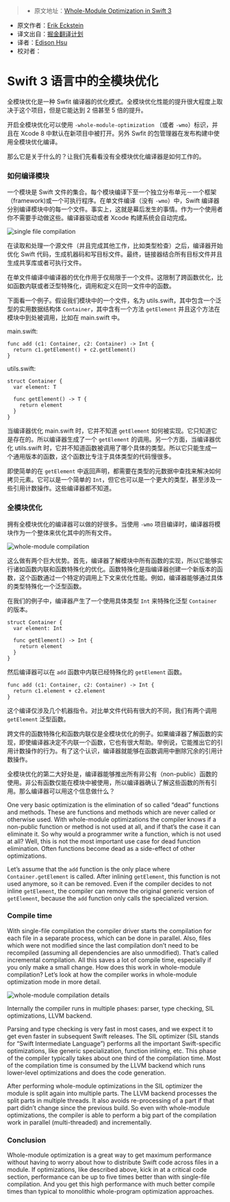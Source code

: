 > * 原文地址：[Whole-Module Optimization in Swift 3](https://swift.org/blog/whole-module-optimizations/)
* 原文作者：[Erik Eckstein](https://github.com/eeckstein/)
* 译文出自：[掘金翻译计划](https://github.com/xitu/gold-miner)
* 译者：[Edison Hsu](https://github.com/Edison-Hsu)
* 校对者：

# Swift 3 语言中的全模块优化




全模块优化是一种 Swfit 编译器的优化模式。全模块优化性能的提升很大程度上取决于这个项目，但是它能达到 2 倍甚至 5 倍的提升。 

开启全模块优化可以使用 `-whole-module-optimization` （或者 `-wmo`）标识，并且在 Xcode 8 中默认在新项目中被打开。另外 Swfit 的包管理器在发布构建中使用全模块优化编译。 

那么它是关于什么的？让我们先看看没有全模块优化编译器是如何工作的。

### 如何编译模块

一个模块是 Swift 文件的集合。每个模块编译下至一个独立分布单元－一个框架（framework)或一个可执行程序。在单文件编译（没有 `-wmo`）中，Swift 编译器分别编译模块中的每一个文件。事实上，这就是幕后发生的事情。作为一个使用者你不需要手动做这些。编译器驱动或者 Xcode 构建系统会自动完成。

![single file compilation](https://swift.org/assets/images/wmo-blog/single-file.png)

在读取和处理一个源文件（并且完成其他工作，比如类型检查）之后，编译器开始优化 Swift 代码，生成机器码和写目标文件。最终，链接器结合所有目标文件并且生成共享库或者可执行文件。

在单文件编译中编译器的优化作用于仅局限于一个文件。这限制了跨函数优化，比如函数内联或者泛型特殊化，调用和定义在同一文件中的函数。

下面看一个例子。假设我们模块中的一个文件，名为 utils.swift，其中包含一个泛型的实用数据结构体 `Container`，其中含有一个方法 `getElement` 并且这个方法在模块中到处被调用，比如在 main.swift 中。

main.swift:



    func add (c1: Container, c2: Container) -> Int {
      return c1.getElement() + c2.getElement()
    }



utils.swift:



    struct Container {
      var element: T

      func getElement() -> T {
        return element
      }
    }



当编译器优化 main.swift 时，它并不知道 `getElement` 如何被实现。它只知道它是存在的。所以编译器生成了一个 `getElement` 的调用。另一个方面，当编译器优化 utils.swift 时，它并不知道函数被调用了哪个具体的类型。所以它只能生成一个通用版本的函数，这个函数比专注于具体类型的代码慢很多。

即使简单的在 `getElement` 中返回声明，都需要在类型的元数据中查找来解决如何拷贝元素。它可以是一个简单的 `Int`，但它也可以是一个更大的类型，甚至涉及一些引用计数操作。这些编译器都不知道。

### 全模块优化

拥有全模块优化的编译器可以做的好很多。当使用 `-wmo` 项目编译时，编译器将模块作为一个整体来优化其中的所有文件。

![whole-module compilation](https://swift.org/assets/images/wmo-blog/wmo.png)

这么做有两个巨大优势。首先，编译器了解模块中所有函数的实现，所以它能够实行诸如函数内联和函数特殊化的优化。函数特殊化是指编译器创建一个新版本的函数，这个函数通过一个特定的调用上下文来优化性能。例如，编译器能够通过具体的类型特殊化一个泛型函数。

在我们的例子中，编译器产生了一个使用具体类型 `Int` 来特殊化泛型 `Container` 的版本。



    struct Container {
      var element: Int

      func getElement() -> Int {
        return element
      }
    }



然后编译器可以在 `add` 函数中内联已经特殊化的 `getElement` 函数。



    func add (c1: Container, c2: Container) -> Int {
      return c1.element + c2.element
    }



这个编译仅涉及几个机器指令。对比单文件代码有很大的不同，我们有两个调用 `getElement` 泛型函数。

跨文件的函数特殊化和函数内联仅是全模块优化的例子。如果编译器了解函数的实现，即使编译器决定不内联一个函数，它也有很大帮助。举例说，它能推出它的引用计数操作的行为。有了这个认识，编译器就能够在函数调用中删除冗余的引用计数操作。

全模块优化的第二大好处是，编译器能够推出所有非公有（non-public）函数的使用。非公有函数仅能在模块中被使用，所以编译器确认了解这些函数的所有引用。那么编译器可以用这个信息做什么？

One very basic optimization is the elimination of so called “dead” functions and methods. These are functions and methods which are never called or otherwise used. With whole-module optimizations the compiler knows if a non-public function or method is not used at all, and if that’s the case it can eliminate it. So why would a programmer write a function, which is not used at all? Well, this is not the most important use case for dead function elimination. Often functions become dead as a side-effect of other optimizations.

Let’s assume that the `add` function is the only place where `Container.getElement` is called. After inlining `getElement`, this function is not used anymore, so it can be removed. Even if the compiler decides to not inline `getElement`, the compiler can remove the original generic version of `getElement`, because the `add` function only calls the specialized version.

### Compile time

With single-file compilation the compiler driver starts the compilation for each file in a separate process, which can be done in parallel. Also, files which were not modified since the last compilation don’t need to be recompiled (assuming all dependencies are also unmodified). That’s called incremental compilation. All this saves a lot of compile time, especially if you only make a small change. How does this work in whole-module compilation? Let’s look at how the compiler works in whole-module optimization mode in more detail.

![whole-module compilation details](https://swift.org/assets/images/wmo-blog/wmo-detail.png)

Internally the compiler runs in multiple phases: parser, type checking, SIL optimizations, LLVM backend.

Parsing and type checking is very fast in most cases, and we expect it to get even faster in subsequent Swift releases. The SIL optimizer (SIL stands for “Swift Intermediate Language”) performs all the important Swift-specific optimizations, like generic specialization, function inlining, etc. This phase of the compiler typically takes about one third of the compilation time. Most of the compilation time is consumed by the LLVM backend which runs lower-level optimizations and does the code generation.

After performing whole-module optimizations in the SIL optimizer the module is split again into multiple parts. The LLVM backend processes the split parts in multiple threads. It also avoids re-processing of a part if that part didn’t change since the previous build. So even with whole-module optimizations, the compiler is able to perform a big part of the compilation work in parallel (multi-threaded) and incrementally.

### Conclusion

Whole-module optimization is a great way to get maximum performance without having to worry about how to distribute Swift code across files in a module. If optimizations, like described above, kick in at a critical code section, performance can be up to five times better than with single-file compilation. And you get this high performance with much better compile times than typical to monolithic whole-program optimization approaches.



